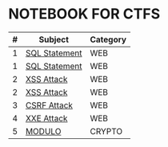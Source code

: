 # NOTEBOOK FOR CTFS

<table>
    <thead>
        <tr>
            <th>#</th>
            <th>Subject</th>
            <th>Category</th>
        </tr>
    </thead>
    <tbody>
        <tr>
            <td>1</td>
            <td><a href="./web/sql statement.md">SQL Statement</a></td>
            <td>WEB</td>
        </tr>
        <tr>
            <td>1</td>
            <td><a href="./web/sqli cheatsheet.md">SQL Statement</a></td>
            <td>WEB</td>
        </tr>
        <tr>
            <td>2</td>
            <td><a href="./web/xss.md">XSS Attack</a></td>
            <td>WEB</td>
        </tr>
        <tr>
            <td>2</td>
            <td><a href="./web/xss cheatsheet.md">XSS Attack</a></td>
            <td>WEB</td>
        </tr>
        <tr>
            <td>3</td>
            <td><a href="./web/csrf.md">CSRF Attack</a></td>
            <td>WEB</td>
        </tr>
        <tr>
            <td>4</td>
            <td><a href="./web/xxe.md">XXE Attack</a></td>
            <td>WEB</td>
        </tr>
        <tr>
            <td>5</td>
            <td><a href="./crypto/modulo.md">MODULO</a></td>
            <td>CRYPTO</td>
        </td>
    </tbody>
</table>